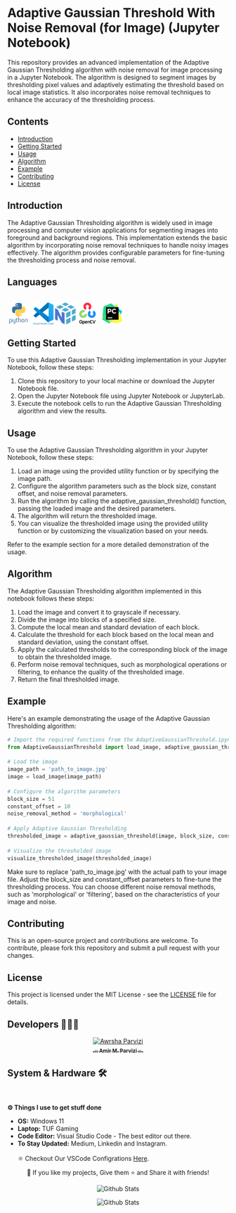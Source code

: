 # Adaptive Gaussian Threshold With Noise Removal (for Image) (Jupyter Notebook)

This repository provides an advanced implementation of the Adaptive Gaussian Thresholding algorithm with noise removal for image processing in a Jupyter Notebook. The algorithm is designed to segment images by thresholding pixel values and adaptively estimating the threshold based on local image statistics. It also incorporates noise removal techniques to enhance the accuracy of the thresholding process.

## Contents

- [Introduction](#introduction)
- [Getting Started](#getting-started)
- [Usage](#usage)
- [Algorithm](#algorithm)
- [Example](#example)
- [Contributing](#contributing)
- [License](#license)

## Introduction

The Adaptive Gaussian Thresholding algorithm is widely used in image processing and computer vision applications for segmenting images into foreground and background regions. This implementation extends the basic algorithm by incorporating noise removal techniques to handle noisy images effectively. The algorithm provides configurable parameters for fine-tuning the thresholding process and noise removal.

## Languages  
<code>
<img align="center" src="https://github.com/devicons/devicon/blob/v2.15.1/icons/python/python-original-wordmark.svg" width="50" height="50" /> <img align="center" src="https://github.com/devicons/devicon/blob/v2.15.1/icons/vscode/vscode-original-wordmark.svg" width="50" height="50"/><img align="center" src="https://github.com/devicons/devicon/blob/v2.15.1/icons/numpy/numpy-original.svg" width="50" height="50"/><img align="center" src="https://github.com/devicons/devicon/blob/v2.15.1/icons/opencv/opencv-original-wordmark.svg" width="50" height="50" /> <img align="center" src="https://github.com/devicons/devicon/blob/v2.15.1/icons/pycharm/pycharm-original.svg" width="50" height="50"/>
</code>

## Getting Started

To use this Adaptive Gaussian Thresholding implementation in your Jupyter Notebook, follow these steps:

1. Clone this repository to your local machine or download the Jupyter Notebook file.
1. Open the Jupyter Notebook file using Jupyter Notebook or JupyterLab.
1. Execute the notebook cells to run the Adaptive Gaussian Thresholding algorithm and view the results.

## Usage

To use the Adaptive Gaussian Thresholding algorithm in your Jupyter Notebook, follow these steps:

1. Load an image using the provided utility function or by specifying the image path.
1. Configure the algorithm parameters such as the block size, constant offset, and noise removal parameters.
1. Run the algorithm by calling the adaptive_gaussian_threshold() function, passing the loaded image and the desired parameters.
1. The algorithm will return the thresholded image.
1. You can visualize the thresholded image using the provided utility function or by customizing the visualization based on your needs.

Refer to the example section for a more detailed demonstration of the usage.

## Algorithm

The Adaptive Gaussian Thresholding algorithm implemented in this notebook follows these steps:

1. Load the image and convert it to grayscale if necessary.
1. Divide the image into blocks of a specified size.
1. Compute the local mean and standard deviation of each block.
1. Calculate the threshold for each block based on the local mean and standard deviation, using the constant offset.
1. Apply the calculated thresholds to the corresponding block of the image to obtain the thresholded image.
1. Perform noise removal techniques, such as morphological operations or filtering, to enhance the quality of the thresholded image.
1. Return the final thresholded image.

## Example

Here's an example demonstrating the usage of the Adaptive Gaussian Thresholding algorithm:

``` python
# Import the required functions from the AdaptiveGaussianThreshold.ipynb notebook
from AdaptiveGaussianThreshold import load_image, adaptive_gaussian_threshold, visualize_thresholded_image

# Load the image
image_path = 'path_to_image.jpg'
image = load_image(image_path)

# Configure the algorithm parameters
block_size = 51
constant_offset = 10
noise_removal_method = 'morphological'

# Apply Adaptive Gaussian Thresholding
thresholded_image = adaptive_gaussian_threshold(image, block_size, constant_offset, noise_removal_method)

# Visualize the thresholded image
visualize_thresholded_image(thresholded_image)

```

Make sure to replace 'path_to_image.jpg' with the actual path to your image file. Adjust the block_size and constant_offset parameters to fine-tune the thresholding process. You can choose different noise removal methods, such as 'morphological' or 'filtering', based on the characteristics of your image and noise.

## Contributing

This is an open-source project and contributions are welcome. To contribute, please fork this repository and submit a pull request with your changes.

## License

This project is licensed under the MIT License - see the [LICENSE](LICENSE) file for details.

## Developers 👨🏻‍💻
<p align="center">
<a href="https://github.com/Awrsha"><img src="https://avatars.githubusercontent.com/u/89135083?v=4" width="100;" alt="Awrsha Parvizi"/><br /><sub><b>.:: Amir M. Parvizi ::.</b></sub></a>
</p>

## System & Hardware 🛠  
<br> <summary><b>⚙️ Things I use to get stuff done</b></summary> <ul> <li><b>OS:</b> Windows 11</li> <li><b>Laptop: </b>TUF Gaming</li> <li><b>Code Editor:</b> Visual Studio Code - The best editor out there.</li> <li><b>To Stay Updated:</b> Medium, Linkedin and Instagram.</li> <br /> ⚛️ Checkout Our VSCode Configrations <a href="">Here</a>. </ul> <p align="center">💙 If you like my projects, Give them ⭐ and Share it with friends!</p></p><p align="center"><img height="27" src="https://raw.githubusercontent.com/mayhemantt/mayhemantt/Update/svg/Bottom.svg" alt="Github Stats" /></p>

<p align="center">
<img src="https://raw.githubusercontent.com/mayhemantt/mayhemantt/Update/svg/Bottom.svg" alt="Github Stats" />
</p>